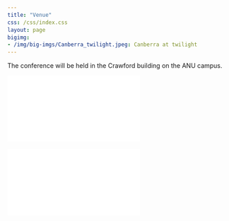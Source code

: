 ```yaml
---
title: "Venue"
css: /css/index.css
layout: page
bigimg:
- /img/big-imgs/Canberra_twilight.jpeg: Canberra at twilight
---
```


The conference will be held in the Crawford building on the ANU campus. 

![](Crawford.pdf)

![](Crawford_inside.pdf)